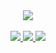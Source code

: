 <div align="center">
  <a href="https://github.com/luizclaudiomoreira">
    <img align="center" src="https://github-readme-stats.vercel.app/api?username=luizclaudiomoreira&count_private=true&show_icons=true&theme=onedark&hide_border=true" />
  </a>
</div>

<br />

<div align="center" />
  <a href="https://youtube.com/c/LuizClaudioMoreira" target="_blank">
    <img src="https://img.shields.io/badge/YouTube-CD201F?style=for-the-badge&logo=youtube&logoColor=white" target="_blank">
  </a>
  <a href="https://twitter.com/luizclaudiom" target="_blank">
    <img src="https://img.shields.io/badge/Twitter-1DA1F2?style=for-the-badge&logo=twitter&logoColor=white" target="_blank">
  </a> 
  <a href="https://instagram.com/luizclaudiomoreira" target="_blank">
    <img src="https://img.shields.io/badge/Instagram-8134AF?style=for-the-badge&logo=instagram&logoColor=white" target="_blank">
  </a>
</div>


<!--
**luizclaudiomoreira/luizclaudiomoreira** is a ✨ _special_ ✨ repository because its `README.md` (this file) appears on your GitHub profile.

Here are some ideas to get you started:

- 🔭 I’m currently working on ...
- 🌱 I’m currently learning ...
- 👯 I’m looking to collaborate on ...
- 🤔 I’m looking for help with ...
- 💬 Ask me about ...
- 📫 How to reach me: ...
- 😄 Pronouns: ...
- ⚡ Fun fact: ...
-->
